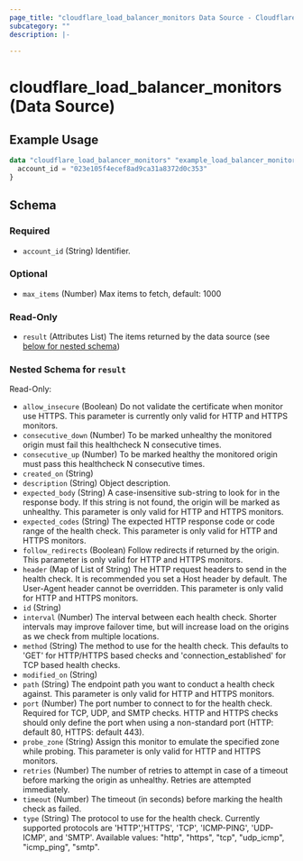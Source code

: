 ```yaml
---
page_title: "cloudflare_load_balancer_monitors Data Source - Cloudflare"
subcategory: ""
description: |-
  
---
```


# cloudflare_load_balancer_monitors (Data Source)



## Example Usage

```terraform
data "cloudflare_load_balancer_monitors" "example_load_balancer_monitors" {
  account_id = "023e105f4ecef8ad9ca31a8372d0c353"
}
```

<!-- schema generated by tfplugindocs -->
## Schema

### Required

- `account_id` (String) Identifier.

### Optional

- `max_items` (Number) Max items to fetch, default: 1000

### Read-Only

- `result` (Attributes List) The items returned by the data source (see [below for nested schema](#nestedatt--result))

<a id="nestedatt--result"></a>
### Nested Schema for `result`

Read-Only:

- `allow_insecure` (Boolean) Do not validate the certificate when monitor use HTTPS. This parameter is currently only valid for HTTP and HTTPS monitors.
- `consecutive_down` (Number) To be marked unhealthy the monitored origin must fail this healthcheck N consecutive times.
- `consecutive_up` (Number) To be marked healthy the monitored origin must pass this healthcheck N consecutive times.
- `created_on` (String)
- `description` (String) Object description.
- `expected_body` (String) A case-insensitive sub-string to look for in the response body. If this string is not found, the origin will be marked as unhealthy. This parameter is only valid for HTTP and HTTPS monitors.
- `expected_codes` (String) The expected HTTP response code or code range of the health check. This parameter is only valid for HTTP and HTTPS monitors.
- `follow_redirects` (Boolean) Follow redirects if returned by the origin. This parameter is only valid for HTTP and HTTPS monitors.
- `header` (Map of List of String) The HTTP request headers to send in the health check. It is recommended you set a Host header by default. The User-Agent header cannot be overridden. This parameter is only valid for HTTP and HTTPS monitors.
- `id` (String)
- `interval` (Number) The interval between each health check. Shorter intervals may improve failover time, but will increase load on the origins as we check from multiple locations.
- `method` (String) The method to use for the health check. This defaults to 'GET' for HTTP/HTTPS based checks and 'connection_established' for TCP based health checks.
- `modified_on` (String)
- `path` (String) The endpoint path you want to conduct a health check against. This parameter is only valid for HTTP and HTTPS monitors.
- `port` (Number) The port number to connect to for the health check. Required for TCP, UDP, and SMTP checks. HTTP and HTTPS checks should only define the port when using a non-standard port (HTTP: default 80, HTTPS: default 443).
- `probe_zone` (String) Assign this monitor to emulate the specified zone while probing. This parameter is only valid for HTTP and HTTPS monitors.
- `retries` (Number) The number of retries to attempt in case of a timeout before marking the origin as unhealthy. Retries are attempted immediately.
- `timeout` (Number) The timeout (in seconds) before marking the health check as failed.
- `type` (String) The protocol to use for the health check. Currently supported protocols are 'HTTP','HTTPS', 'TCP', 'ICMP-PING', 'UDP-ICMP', and 'SMTP'.
Available values: "http", "https", "tcp", "udp_icmp", "icmp_ping", "smtp".


